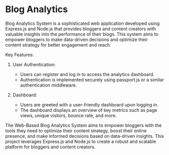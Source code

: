
# Blog Analytics

Blog Analytics System is a sophisticated web application developed using Express.js and Node.js that provides bloggers and content creators with valuable insights into the performance of their blogs. This system aims to empower bloggers to make data-driven decisions and optimize their content strategy for better engagement and reach.

Key Features:

1. User Authentication:
   - Users can register and log in to access the analytics dashboard.
   - Authentication is implemented securely using passport.js or a similar authentication middleware.

2. Dashboard:
   - Users are greeted with a user-friendly dashboard upon logging in.
   - The dashboard displays an overview of key metrics such as page views, unique visitors, bounce rate, and more.


The Web-Based Blog Analytics System aims to empower bloggers with the tools they need to optimize their content strategy, boost their online presence, and make informed decisions based on data-driven insights. This project leverages Express.js and Node.js to create a robust and scalable platform for bloggers and content creators.

